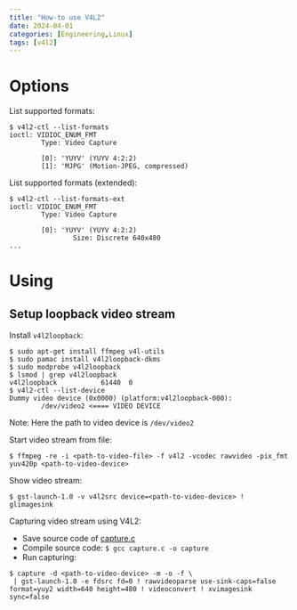 ```yaml
---
title: "How-to use V4L2"
date: 2024-04-01
categories: [Engineering,Linux]
tags: [v4l2]
---
```


# Options

List supported formats:
```shell
$ v4l2-ctl --list-formats
ioctl: VIDIOC_ENUM_FMT
        Type: Video Capture

        [0]: 'YUYV' (YUYV 4:2:2)
        [1]: 'MJPG' (Motion-JPEG, compressed)
```

List supported formats (extended):
```shell
$ v4l2-ctl --list-formats-ext
ioctl: VIDIOC_ENUM_FMT
        Type: Video Capture

        [0]: 'YUYV' (YUYV 4:2:2)
                Size: Discrete 640x480
...
```

# Using

## Setup loopback video stream

Install `v4l2loopback`:
```shell
$ sudo apt-get install ffmpeg v4l-utils
$ sudo pamac install v4l2loopback-dkms
$ sudo modprobe v4l2loopback
$ lsmod | grep v4l2loopback
v4l2loopback           61440  0
$ v4l2-ctl --list-device
Dummy video device (0x0000) (platform:v4l2loopback-000):
        /dev/video2 <==== VIDEO DEVICE
```

Note: Here the path to video device is `/dev/video2`

Start video stream from file:
```shell
$ ffmpeg -re -i <path-to-video-file> -f v4l2 -vcodec rawvideo -pix_fmt yuv420p <path-to-video-device>
```

Show video stream:
```shell
$ gst-launch-1.0 -v v4l2src device=<path-to-video-device> ! glimagesink
```

Capturing video stream using V4L2:
* Save source code of [capture.c](https://www.kernel.org/doc/html/v4.9/media/uapi/v4l/capture.c.html)
* Compile source code: `$ gcc capture.c -o capture`
* Run capturing:
```shel
$ capture -d <path-to-video-device> -m -o -f \
 | gst-launch-1.0 -e fdsrc fd=0 ! rawvideoparse use-sink-caps=false format=yuy2 width=640 height=480 ! videoconvert ! xvimagesink sync=false
```
